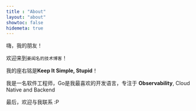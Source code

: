 ```yaml
---
title : "About"
layout: "about"
showtoc: false
hidemeta: true
---
```


嗨，我的朋友！

欢迎来到`姜闻名的技术博客`！

我的座右铭是**Keep It Simple, Stupid**！


我是一名软件工程师，Go是我最喜欢的开发语言，专注于 **Observability**, Cloud Native and Backend

最后，欢迎与我联系 :P

